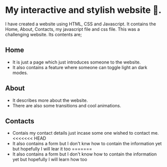 # My interactive and stylish website 🎉.
I have created a website using HTML, CSS and Javascript.
It contains the Home, About, Contacts, my javascript file and css file.
This was a challenging website.
Its contents are;

## Home
* It is just a page which just introduces someone to the website.
* It also contains a feature where someone can toggle light an dark modes.

## About
* It describes more about the website.
* There are also some transitions and cool animations.

## Contacts
* Contais my contact details just incase some one wished to contact me.
<<<<<<< HEAD
* It also contains a form but I don't knw how to contain the information yet but hopefully I will lear it too
=======
* It also contains a form but I don't know how to contain the information yet but hopefully I will learn how too
